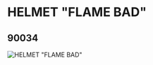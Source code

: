 # HELMET "FLAME BAD"
## 90034
![HELMET "FLAME BAD"](https://lc-www-live-s.legocdn.com/media/bricks/5/2/4582361.jpg)